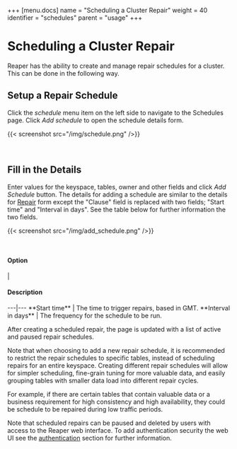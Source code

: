 +++
[menu.docs]
name = "Scheduling a Cluster Repair"
weight = 40
identifier = "schedules"
parent = "usage"
+++

# Scheduling a Cluster Repair

Reaper has the ability to create and manage repair schedules for a cluster. This can be done in the following way.

## Setup a Repair Schedule

Click the *schedule* menu item on the left side to navigate to the Schedules page. Click *Add schedule* to open the schedule details form.

{{< screenshot src="/img/schedule.png" />}}

<br/>

## Fill in the Details

Enter values for the keyspace, tables, owner and other fields and click *Add Schedule* button. The details for adding a schedule are similar to the details for [Repair](../single) form except the "Clause" field is replaced with two fields; "Start time" and "Interval in days". See the table below for further information the two fields.

{{< screenshot src="/img/add_schedule.png" />}}

<br/>

<h4>Option</h4> | <h4>Description</h4>
---|---
**Start time** | The time to trigger repairs, based in GMT.
**Interval in days** | The frequency for the schedule to be run.

<br/>

After creating a scheduled repair, the page is updated with a list of active and paused repair schedules.

Note that when choosing to add a new repair schedule, it is recommended to restrict the repair schedules to specific tables, instead of scheduling repairs for an entire keyspace. Creating different repair schedules will allow for simpler scheduling, fine-grain tuning for more valuable data, and easily grouping tables with smaller data load into different repair cycles.

For example, if there are certain tables that contain valuable data or a business requirement for high consistency and high availability, they could be schedule to be repaired during low traffic periods.

Note that scheduled repairs can be paused and deleted by users with access to the Reaper web interface. To add authentication security the web UI see the [authentication](../authentication) section for further information.